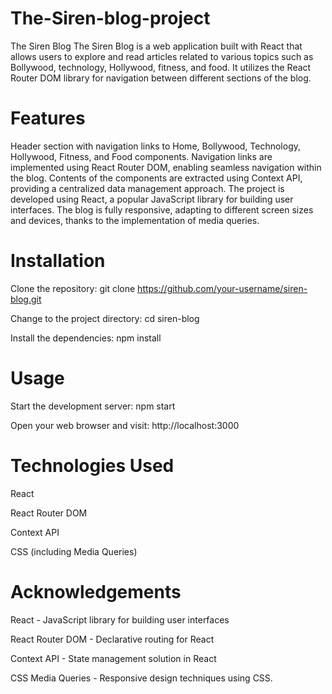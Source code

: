 # The-Siren-blog-project
The Siren Blog
The Siren Blog is a web application built with React that allows users to explore and read articles related to various topics such as Bollywood, technology, Hollywood, fitness, and food. It utilizes the React Router DOM library for navigation between different sections of the blog.

# Features
Header section with navigation links to Home, Bollywood, Technology, Hollywood, Fitness, and Food components.
Navigation links are implemented using React Router DOM, enabling seamless navigation within the blog.
Contents of the components are extracted using Context API, providing a centralized data management approach.
The project is developed using React, a popular JavaScript library for building user interfaces.
The blog is fully responsive, adapting to different screen sizes and devices, thanks to the implementation of media queries.

# Installation
Clone the repository: git clone https://github.com/your-username/siren-blog.git

Change to the project directory: cd siren-blog

Install the dependencies: npm install

# Usage
Start the development server: npm start

Open your web browser and visit: http://localhost:3000

# Technologies Used
React

React Router DOM

Context API

CSS (including Media Queries)

# Acknowledgements
React - JavaScript library for building user interfaces

React Router DOM - Declarative routing for React

Context API - State management solution in React

CSS Media Queries - Responsive design techniques using CSS.
